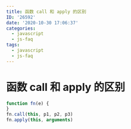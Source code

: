 ```yaml
---
title: 函数 call 和 apply 的区别
ID: '26592'
date: '2020-10-30 17:06:37'
categories:
  - javascript
  - js-faq
tags:
  - javascript
  - js-faq
---
```


# 函数 call 和 apply 的区别

``` js 
function fn(e) {
}
fn.call(this, p1, p2, p3)
fn.apply(this, arguments)
```
 
 
 
 
 
 
 
 
 
 
 
 
 
 
 
 
 
 
 
 
 
